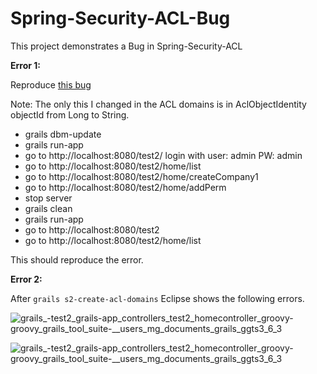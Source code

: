 # Spring-Security-ACL-Bug
This project demonstrates a Bug in Spring-Security-ACL

**Error 1:**

Reproduce [this bug](http://stackoverflow.com/questions/31701823/unable-to-find-acl-information-for-object-identity-org-springframework-security) 

Note: The only this I changed in the ACL domains is in AclObjectIdentity objectId from Long to String.

- grails dbm-update
- grails run-app
- go to http://localhost:8080/test2/ login with user: admin PW: admin
- go to http://localhost:8080/test2/home/list
- go to http://localhost:8080/test2/home/createCompany1
- go to http://localhost:8080/test2/home/addPerm
- stop server
- grails clean
- grails run-app
- go to http://localhost:8080/test2
- go to http://localhost:8080/test2/home/list

This should reproduce the error. 

**Error 2:** 

After ``grails s2-create-acl-domains`` Eclipse shows the following errors. 


![grails_-_test2_grails-app_controllers_test2_homecontroller_groovy_-_groovy_grails_tool_suite_-__users_mg_documents_grails_ggts3_6_3](https://cloud.githubusercontent.com/assets/64265/9038944/5ec2beca-39f8-11e5-9385-0dd2ffb19575.png)

![grails_-_test2_grails-app_controllers_test2_homecontroller_groovy_-_groovy_grails_tool_suite_-__users_mg_documents_grails_ggts3_6_3](https://cloud.githubusercontent.com/assets/64265/9038972/88e93058-39f8-11e5-8acf-e9ae4b0267d3.png)


